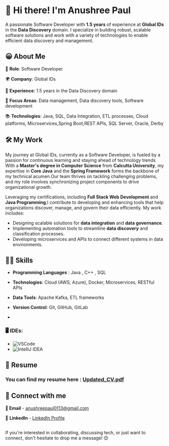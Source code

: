 # 👋 Hi there! I'm Anushree Paul
A passionate Software Developer with **1.5 years** of experience at **Global IDs** in the **Data Discovery** domain. I specialize in building robust, scalable software solutions and work with a variety of technologies to enable efficient data discovery and management.

## 😀 About Me

🔧 **Role**: Software Developer

🌍 **Company**: Global IDs

📅 **Experience**: 1.5 years in the Data Discovery domain

🎯 **Focus Areas**: Data management, Data discovery tools, Software development

📚 **Technologies**: Java, SQL, Data Integration, ETL processes, Cloud platforms, Microservices,Spring Boot,REST APIs, SQL Server, Oracle, Derby


## 🛠️ My Work

My journey at Global IDs, currently as a Software Developer, is fueled by a passion for continuous learning and staying ahead of technology trends. With a **Master's degree in Computer Science** from **Calcutta University**, my expertise in **Core Java** and the **Spring Framework** forms the backbone of my technical acumen.Our team thrives on tackling challenging problems, and my role involves synchronizing project components to drive organizational growth. 

Leveraging my certifications, including **Full Stack Web Development** and **Java Programming**,I contribute to developing and enhancing tools that help organizations discover, manage, and govern their data efficiently. My work includes:

- Designing scalable solutions for **data integration** and **data governance**.
- Implementing automation tools to streamline **data discovery** and classification processes.
- Developing microservices and APIs to connect different systems in data environments.
  


## 🧑‍💻 Skills

  - **Programming Languages** : Java , C++ , SQL
    
  - **Technologies**: Cloud (AWS, Azure), Docker, Microservices, RESTful APIs
    
  - **Data Tools**: Apache Kafka, ETL frameworks
    
  - **Version Control**: Git, GitHub, GitLab

  - 

### 🖥️ IDEs:
- ![VSCode](https://img.shields.io/badge/VSCode-007ACC?style=flat&logo=visualstudiocode&logoColor=white)
- ![IntelliJ IDEA](https://img.shields.io/badge/IntelliJ_IDEA-000000?style=flat&logo=intellijidea&logoColor=white)



## 📝 Resume

### You can find my resume here : [Updated_CV.pdf](https://github.com/user-attachments/files/17800838/Updated_CV.pdf)


## 📮 Connect with me

**📧 Email** - [anushreepaul0113@gmail.com](mailto:anushreepaul0113@gmail.com)

:round_pushpin: **LinkedIn** - [LinkedIn Profile](https://www.linkedin.com/in/anushree-paul9913/)

## 
If you're interested in collaborating, discussing tech, or just want to connect, don't hesitate to drop me a message! 😊
